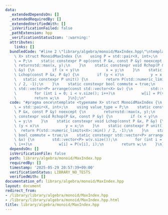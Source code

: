 ```yaml
---
data:
  _extendedDependsOn: []
  _extendedRequiredBy: []
  _extendedVerifiedWith: []
  _isVerificationFailed: false
  _pathExtension: hpp
  _verificationStatusIcon: ':warning:'
  attributes:
    links: []
  bundledCode: "#line 2 \"library/algebra/monoid/MaxIndex.hpp\"\ntemplate <typename\
    \ X> struct MonoidMaxIndex {\n    using P = std::pair<X, int>;\n    using value_type\
    \ = P;\n    static constexpr P op(const P &x, const P &y) noexcept {\n       \
    \ returnstd::max(x, y);\n    }\n    static constexpr void Rchop(P &x, const P\
    \ &y) {\n        if (x < y)\n            x = y;\n    }\n    static constexpr void\
    \ Lchop(const P &x, P &y) {\n        if (y < x)\n            y = x;\n    }\n \
    \   static constexpr P unit() {\n        return P(std::numeric_limits<X>::min()\
    \ / 2, -1);\n    }\n    static constexpr bool commute = true;\n    static constexpr\
    \ std::vector<P> arrange(const std::vector<X> &v) {\n        std::vector<P> w(v.size());\n\
    \        for (int i = 0; i < v.size(); i++)\n            w[i] = P(v[i], i);\n\
    \        return w;\n    }\n};\n"
  code: "#pragma once\ntemplate <typename X> struct MonoidMaxIndex {\n    using P\
    \ = std::pair<X, int>;\n    using value_type = P;\n    static constexpr P op(const\
    \ P &x, const P &y) noexcept {\n        returnstd::max(x, y);\n    }\n    static\
    \ constexpr void Rchop(P &x, const P &y) {\n        if (x < y)\n            x\
    \ = y;\n    }\n    static constexpr void Lchop(const P &x, P &y) {\n        if\
    \ (y < x)\n            y = x;\n    }\n    static constexpr P unit() {\n      \
    \  return P(std::numeric_limits<X>::min() / 2, -1);\n    }\n    static constexpr\
    \ bool commute = true;\n    static constexpr std::vector<P> arrange(const std::vector<X>\
    \ &v) {\n        std::vector<P> w(v.size());\n        for (int i = 0; i < v.size();\
    \ i++)\n            w[i] = P(v[i], i);\n        return w;\n    }\n};\n"
  dependsOn: []
  isVerificationFile: false
  path: library/algebra/monoid/MaxIndex.hpp
  requiredBy: []
  timestamp: '2025-05-29 20:57:39+09:00'
  verificationStatus: LIBRARY_NO_TESTS
  verifiedWith: []
documentation_of: library/algebra/monoid/MaxIndex.hpp
layout: document
redirect_from:
- /library/library/algebra/monoid/MaxIndex.hpp
- /library/library/algebra/monoid/MaxIndex.hpp.html
title: library/algebra/monoid/MaxIndex.hpp
---
```

